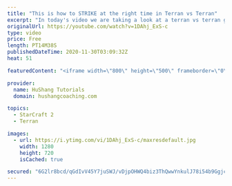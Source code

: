 ```yaml
---
title: "This is how to STRIKE at the right time in Terran vs Terran"
excerpt: "In today's video we are taking a look at a terran vs terran game I played that showcases some patience and how I like to calculate when it's the correct time to attack!  Coaching -------------------------------------------------------------------------- Website: https://www.hushangcoaching.com  Interested"
originalUrl: https://youtube.com/watch?v=1DAhj_ExS-c
type: video
price: Free
length: PT14M38S
publishedDateTime: 2020-11-30T03:09:32Z
heat: 51

featuredContent: "<iframe width=\"800\" height=\"500\" frameborder=\"0\" src=\"https://www.youtube.com/embed/1DAhj_ExS-c\" allow=\"accelerometer; autoplay; encrypted-media; gyroscope; picture-in-picture\" allowfullscreen></iframe>"

provider:
  name: HuShang Tutorials
  domain: hushangcoaching.com

topics:
  - StarCraft 2
  - Terran

images:
  - url: https://i.ytimg.com/vi/1DAhj_ExS-c/maxresdefault.jpg
    width: 1280
    height: 720
    isCached: true

secured: "6G2lr8bcd/qGdIvV45Y7juSWJ/vDjpOHWQ4biz3ThQwwYnkulJ78i54b9Ggjcy/edJE1VV0fdm6QCOBDVNia3WAdtJ3Thz0rvmidTLXRUlVSP/eUJsG0DWIGeAP3LwK3jROkTO3PseDPbqnbWRtf6lFPpUHlLWEEhNup9Fl0CVlfIQbOTnQMsGwMDIyeRIgR4/eWZRj2PBqNVGlcfUXBbKtvVTCjHSB7sR4KqsgQMUwUGUk2+rRbqUC6nbmZbqD9X3Xw1DUs/jRDw5ThAs6Kcgd65kBaqBUWtTTU6eiP5eE+zz6ljJzw6IMC5bDPVL0ttjf6PyKYK4/4ZfllCdNQULjDhOrunFnjyF3uSMydJNs1IcuJZJwkPORrz0ake5p4g3QxamJp0UQDu2gMAxkAWmzWDpANjPCk/T8xCpjxyEE=;77XxAoaE53KebvcPp6bxZQ=="
---
```


